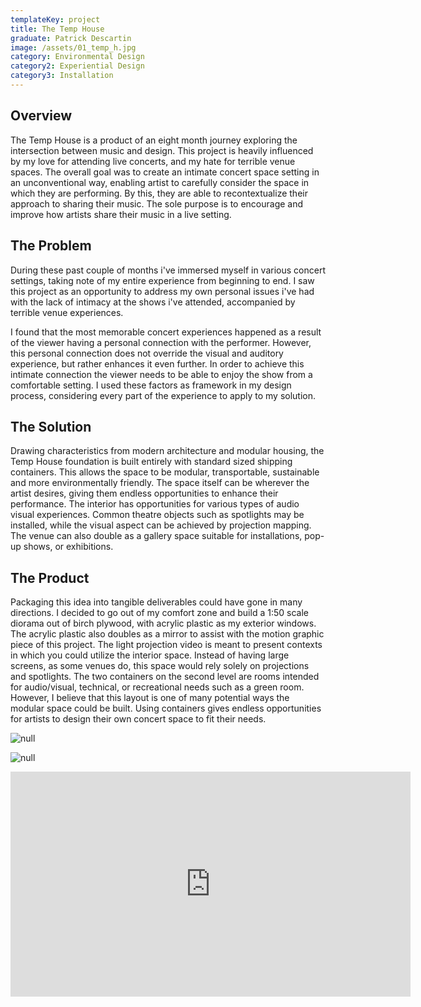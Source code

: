 ```yaml
---
templateKey: project
title: The Temp House
graduate: Patrick Descartin
image: /assets/01_temp_h.jpg
category: Environmental Design
category2: Experiential Design
category3: Installation
---
```

## Overview

The Temp House is a product of an eight month journey exploring the intersection between music and design. This project is heavily influenced by my love for attending live concerts, and my hate for terrible venue spaces. The overall goal was to create an intimate concert space setting in an unconventional way, enabling artist to carefully consider the space in which they are performing. By this, they are able to recontextualize their approach to sharing their music. The sole purpose is to encourage and improve how artists share their music in a live setting. 

## The Problem

During these past couple of months i've immersed myself in various concert settings, taking note of my entire experience from beginning to end. I saw this project as an opportunity to address my own personal issues i've had with the lack of intimacy at the shows i've attended, accompanied by terrible venue experiences. 

I found that the most memorable concert experiences happened as a result of the viewer having a personal connection with the performer. However, this personal connection does not override the visual and auditory experience, but rather enhances it even further. In order to achieve this intimate connection the viewer needs to be able to enjoy the show from a comfortable setting. I used these factors as framework in my design process, considering every part of the experience to apply to my solution.

## The Solution

Drawing characteristics from modern architecture and modular housing, the Temp House foundation is built entirely with standard sized shipping containers. This allows the space to be modular, transportable, sustainable and more environmentally friendly. The space itself can be wherever the artist desires, giving them endless opportunities to enhance their performance. The interior has opportunities for various types of audio visual experiences. Common theatre objects such as spotlights may be installed, while the visual aspect can be achieved by projection mapping. The venue can also double as a gallery space suitable for installations, pop-up shows, or exhibitions.

## The Product

Packaging this idea into tangible deliverables could have gone in many directions. I decided to go out of my comfort zone and build a 1:50 scale diorama out of birch plywood, with acrylic plastic as my exterior windows. The acrylic plastic also doubles as a mirror to assist with the motion graphic piece of this project. The light projection video is meant to present contexts in which you could utilize the interior space. Instead of having large screens, as some venues do, this space would rely solely on projections and spotlights. The two containers on the second level are rooms intended for audio/visual, technical, or recreational needs such as a green room. However, I believe that this layout is one of many potential ways the modular space could be built. Using containers gives endless opportunities for artists to design their own concert space to fit their needs.

![null](/assets/02_temp_h.jpg)

![null](/assets/03_temp_h.jpg)

<iframe src="https://player.vimeo.com/video/262613145" width="640" height="360" frameborder="0" webkitallowfullscreen mozallowfullscreen allowfullscreen></iframe>

